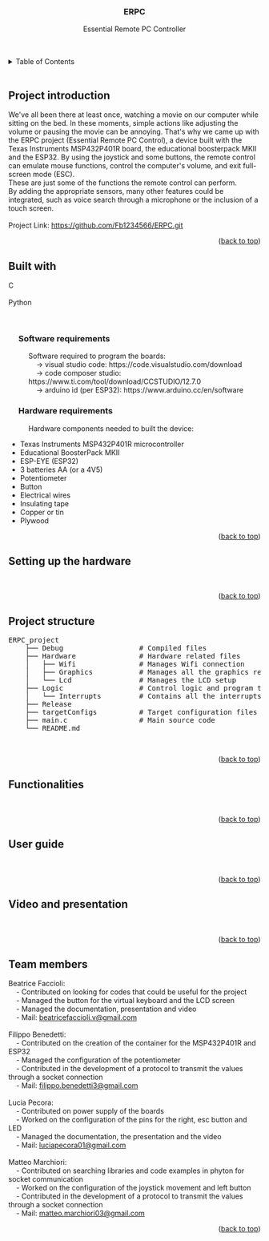 <div id="readme-erpc"></div>

<!--TITLE-->
<br />
<div align="center">

<h3 align="center">ERPC</h3>

 <p align="center">
  Essential Remote PC Controller
  <br />
  <br /><br />
  </p>
  </div> 

<!-- TABLE OF CONTENTS -->
<details>
  <summary>Table of Contents</summary>
  <ol style="counter-reset: section;">
    <li><a href="#project-introduction">Project introduction</a></li>
    <li><a href="#built-with">Built with</a>
    <ol>
    <li><a href="#software-requirements">Software requirements</a></li>
    <li><a href="#hardware-requirements">Hardware requirements</a></li>
    </ol></li>
    <li><a href="#setting-up-the-hardware">Setting up the hardware</a></li>
    <li><a href="#project-structure">Project structure</a></li>
    <li><a href="#functionalities">Functionalities</a></li>
    <li><a href="#user-guide">User guide</a></li>
    <li><a href="#video-and-presentation">Video and presentation</a></li>
    <li><a href="#team-members">Team members</a></li>
  </ol>
</details>
<br>
<!--
<style>
    ol{
        list-style-type: none;
    }
    ol > li {
        counter-increment: section;
    }
    ol > li::before {
        content: counter(section) ". "; 
    }
    ol ol > li {
        counter-increment: subsection;
    }
    ol ol > li::before {
        content: counter(section) "." counter(subsection) " ";
    }
    </style> -->



<!-- PROJECT INTRODUCTION -->
## Project introduction
We've all been there at least once, watching a movie on our computer while sitting on the bed. In these moments, simple actions like adjusting the volume or pausing the movie can be annoying. That's why we came up with the ERPC project (Essential Remote PC Control), a device built with the Texas Instruments MSP432P401R board, the educational boosterpack MKII and the ESP32. By using the joystick and some buttons, the remote control can emulate mouse functions, control the computer's volume, and exit full-screen mode (ESC). <br>
These are just some of the functions the remote control can perform. <br> By adding the appropriate sensors, many other features could be integrated, such as voice search through a microphone or the inclusion of a touch screen. <br>
<br>
Project Link: https://github.com/Fb1234566/ERPC.git <br>


<p align="right">(<a href="#readme-erpc">back to top</a>)</p>

<!-- BUILT WITH -->
## Built with
C <br>  
Python
 
<br>


<h3 style="margin-left: 20px;" id="software-requirements">Software requirements</h3>
<p style="margin-left: 40px;">Software required to program the boards: <br>
 &nbsp; &nbsp; → visual studio code: https://code.visualstudio.com/download <br>
 &nbsp; &nbsp; → code composer studio: https://www.ti.com/tool/download/CCSTUDIO/12.7.0 <br>
 &nbsp; &nbsp; → arduino id (per ESP32): https://www.arduino.cc/en/software 
</p>

<h3 style="margin-left: 20px;" id="hardware-requirements">Hardware requirements</h3>
<p style="margin-left: 40px;">Hardware components needed to built the device: 

* Texas Instruments MSP432P401R microcontroller 
* Educational BoosterPack MKII 
* ESP-EYE (ESP32) 
* 3 batteries AA (or a 4V5) 
* Potentiometer 
* Button 
* Electrical wires
* Insulating tape 
* Copper or tin 
* Plywood 
</p>

<p align="right">(<a href="#readme-erpc">back to top</a>)</p>

<!-- SETTING UP THE HARDWARE -->
## Setting up the hardware
<br>

<p align="right">(<a href="#readme-erpc">back to top</a>)</p>

<!-- PROJECT STRUCTURE -->
## Project structure
<pre>
ERPC_project
    ├── Debug                  # Compiled files 
    ├── Hardware               # Hardware related files
    │   ├── Wifi               # Manages Wifi connection
    │   ├── Graphics           # Manages all the graphics required
    │   └── Lcd                # Manages the LCD setup
    ├── Logic                  # Control logic and program testing
    │   └── Interrupts         # Contains all the interrupts required
    ├── Release
    ├── targetConfigs          # Target configuration files
    ├── main.c                 # Main source code
    └── README.md
</pre>
<br>

<p align="right">(<a href="#readme-erpc">back to top</a>)</p>

<!-- FUNCTIONALITIES -->
## Functionalities
<br>

<p align="right">(<a href="#readme-erpc">back to top</a>)</p>

<!-- USER GUIDE -->
## User guide
<br>

<p align="right">(<a href="#readme-erpc">back to top</a>)</p>

<!-- VIDEO AND PRESENTATION -->
## Video and presentation
<br>

<p align="right">(<a href="#readme-erpc">back to top</a>)</p>



<!-- TEAM MEMBERS -->
## Team members
Beatrice Faccioli: <br>
&nbsp; &nbsp; - Contributed on looking for codes that could be useful for the project <br>
&nbsp; &nbsp; - Managed the button for the virtual keyboard and the LCD screen <br>
&nbsp; &nbsp; - Managed the documentation, presentation and video <br>
&nbsp; &nbsp; - Mail: beatricefaccioli.v@gmail.com
<br> <br>
Filippo Benedetti: <br>
&nbsp; &nbsp; - Contributed on the creation of the container for the MSP432P401R and ESP32 <br>
&nbsp; &nbsp; - Managed the configuration of the potentiometer <br>
&nbsp; &nbsp; - Contributed in the development of a protocol to transmit the values through a socket connection <br>
&nbsp; &nbsp; - Mail: filippo.benedetti3@gmail.com
<br><br>
Lucia Pecora: <br>
&nbsp; &nbsp; - Contributed on power supply of the boards <br>
&nbsp; &nbsp; - Worked on the configuration of the pins for the right, esc button and LED <br>
&nbsp; &nbsp; - Managed the documentation, the presentation and the video <br>
&nbsp; &nbsp; - Mail: luciapecora01@gmail.com
<br> <br>
Matteo Marchiori: <br>
&nbsp; &nbsp; - Contributed on searching libraries and code examples in phyton for socket communication <br>
&nbsp; &nbsp; - Worked on the configuration of the joystick movement and left button <br>
&nbsp; &nbsp; - Contributed in the development of a protocol to transmit the values through a socket connection <br>
&nbsp; &nbsp; - Mail: matteo.marchiori03@gmail.com
<br>


<p align="right">(<a href="#readme-erpc">back to top</a>)</p>
